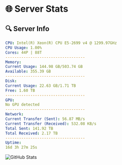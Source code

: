 # 🌐 Server Stats
## 🔍 Server Info
```yaml
CPU: Intel(R) Xeon(R) CPU E5-2699 v4 @ 1299.97GHz
CPU Usage: 1.00%
Cores: 44P | 88T
-----------------------------------
Memory:
Current Usage: 144.98 GB/503.74 GB
Available: 355.39 GB
-----------------------------------
Disk:
Current Usage: 22.63 GB/1.71 TB
Free: 1.60 TB
-----------------------------------
GPU:
No GPU detected
-----------------------------------
Network:
Current Transfer (Sent): 56.87 MB/s
Current Transfer (Received): 532.08 KB/s
Total Sent: 141.92 TB
Total Received: 2.17 TB
-----------------------------------
Uptime:
16d 3h 27m 25s
```
![GitHub Stats](https://img.shields.io/badge/Updated-2025-02-24_02:10:43-blue)
